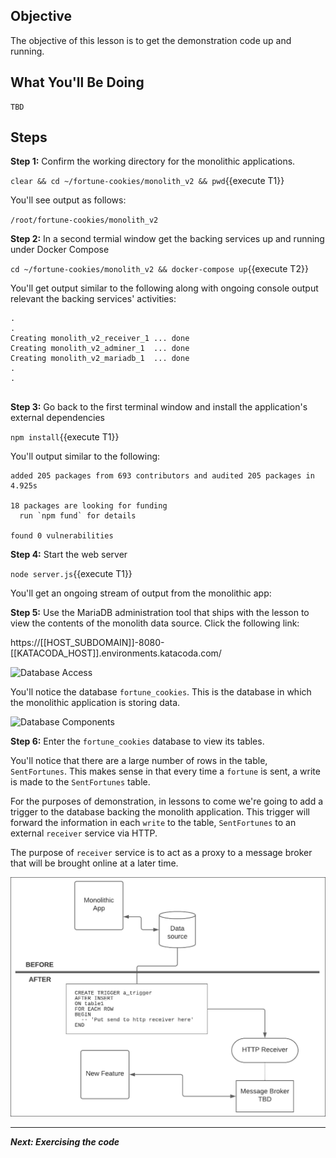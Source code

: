 ## Objective
The objective of this lesson is to get the demonstration code up and running.

## What You'll Be Doing

```
TBD

```

## Steps

**Step 1:** Confirm the working directory for the monolithic applications.

`clear && cd ~/fortune-cookies/monolith_v2 && pwd`{{execute T1}}

You'll see output as follows:

`/root/fortune-cookies/monolith_v2`

**Step 2:** In a second termial window get the backing services up and running under Docker Compose

`cd ~/fortune-cookies/monolith_v2 && docker-compose up`{{execute T2}}

You'll get output similar to the following along with ongoing console output relevant the backing services' activities:

```
.
.
Creating monolith_v2_receiver_1 ... done
Creating monolith_v2_adminer_1  ... done
Creating monolith_v2_mariadb_1  ... done
.
.


```

**Step 3:** Go back to the first terminal window and install the application's external dependencies

`npm install`{{execute T1}}

You'll output similar to the following:

```
added 205 packages from 693 contributors and audited 205 packages in 4.925s

18 packages are looking for funding
  run `npm fund` for details

found 0 vulnerabilities

```

**Step 4:** Start the web server

`node server.js`{{execute T1}}

You'll get an ongoing stream of output from the monolithic app:


**Step 5:** Use the MariaDB administration tool that ships with the lesson to view the contents of the monolith data source. Click the following link:

https://[[HOST_SUBDOMAIN]]-8080-[[KATACODA_HOST]].environments.katacoda.com/


![Database Access](msdb-004/assets/db_access.png)

You'll notice the database `fortune_cookies`. This is the database in which the monolithic application is storing data.

![Database Components](msdb-004/assets/db_assets.png)

**Step 6:** Enter the `fortune_cookies` database to view its tables.

You'll notice that there are a large number of rows in the table, `SentFortunes`. This makes sense in that every time a `fortune` is sent, a write is made to the `SentFortunes` table.

For the purposes of demonstration, in lessons to come we're going to add a trigger to the database backing the monolith application. This trigger will forward the information in each `write` to the table, `SentFortunes` to an external `receiver` service via HTTP.

The purpose of `receiver` service is to act as a proxy to a message broker that will be brought online at a later time.

![Strangler Pattern](mstran-007/assets/strangler.png)

---

***Next: Exercising the code***